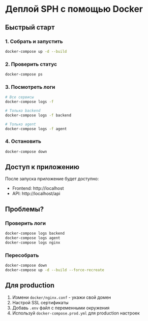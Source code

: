 # Деплой SPH с помощью Docker

## Быстрый старт

### 1. Собрать и запустить

```bash
docker-compose up -d --build
```

### 2. Проверить статус

```bash
docker-compose ps
```

### 3. Посмотреть логи

```bash
# Все сервисы
docker-compose logs -f

# Только backend
docker-compose logs -f backend

# Только agent
docker-compose logs -f agent
```

### 4. Остановить

```bash
docker-compose down
```

## Доступ к приложению

После запуска приложение будет доступно:
- Frontend: http://localhost
- API: http://localhost/api

## Проблемы?

### Проверить логи
```bash
docker-compose logs backend
docker-compose logs agent
docker-compose logs nginx
```

### Пересобрать
```bash
docker-compose down
docker-compose up -d --build --force-recreate
```

## Для production

1. Измени `docker/nginx.conf` - укажи свой домен
2. Настрой SSL сертификаты
3. Добавь `.env` файл с переменными окружения
4. Используй `docker-compose.prod.yml` для production настроек

